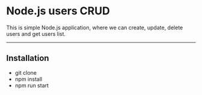<h1>Node.js users CRUD</h1>

<p>This is simple Node.js application, where we can create, update, delete users and get users list.</p>

<hr>

<h2>Installation</h1>
<ul>
    <li>git clone <reposetory></li>
    <li>npm install</li>
    <li>npm run start</li>
</ul>